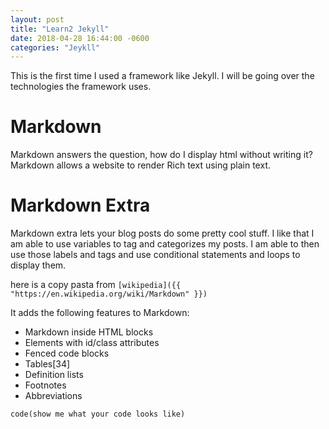 ```yaml
---
layout: post
title: "Learn2 Jekyll"
date: 2018-04-28 16:44:00 -0600
categories: "Jeykll"
---
```


This is the first time I used a framework like Jekyll. I will be going over the technologies the framework uses. 

# Markdown
Markdown answers the question, how do I display html without writing it? Markdown allows a website to render Rich text using plain text. 

# Markdown Extra
Markdown extra lets your blog posts do some pretty cool stuff. I like that I am able to use variables to tag and categorizes my posts. I am able to then use those labels and tags and use conditional statements and loops to display them. 

here is a copy pasta from `[wikipedia]({{ "https://en.wikipedia.org/wiki/Markdown" }})`

It adds the following features to Markdown:

* Markdown inside HTML blocks
* Elements with id/class attributes
* Fenced code blocks
* Tables[34]
* Definition lists
* Footnotes
* Abbreviations

`code(show me what your code looks like)`

